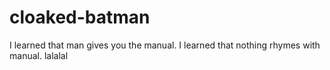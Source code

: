 # cloaked-batman
I learned that man gives you the manual.
I learned that nothing rhymes with manual.
lalalal

